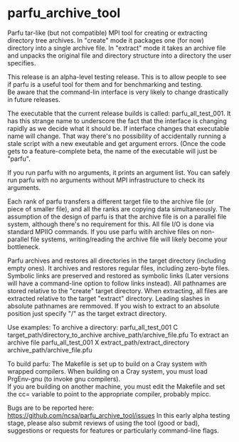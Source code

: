 # parfu_archive_tool
Parfu tar-like (but not compatible) MPI tool for creating or extracting directory tree archives.  In "create" mode it packages one (for now) directory into a single archive file.  In "extract" mode it takes an archive file and unpacks the original file and directory structure into a directory the user specifies.  

This release is an alpha-level testing release.  This is to allow people to see if parfu is a useful tool for them and for benchmarking and testing.  
Be aware that the command-lin interface is very likely to change drastically in future releases.  

The executable that the current release builds is called: parfu_all_test_001.  It has this strange name to underscore the fact that the interface is changing rapidly as we decide what it should be.  If interface changes that executable name will change.  That way there's no possibility of accidentally running a stale script with a new exeutable and get argument errors.  (Once the code gets to a feature-complete beta, the name of the executable will just be "parfu".  

If you run parfu with no arguments, it prints an argument list.  You can safely run parfu with no arguments without MPI infrastructure to check its arguments. 

Each rank of parfu transfers a different target file to the archive file (or piece of smaller file), and all the ranks are copying data simultaneously.  The assumption of the design of parfu is that the archive file is on a parallel file system, although there's no requirement for this. All file I/O is done via standard MPIIO commands.  If you use parfu witih archive files on non-parallel file systems, writing/reading the archive file will likely become your bottleneck.

Parfu archives and restores all directories in the target directory (including empty ones).  It archives and restores regular files, including zero-byte files.  Symbolic links are preserved and restored as symbolic links (Later versions will have a command-line option to follow links instead).  All pathnames are stored relative to the "create" target directory.  When extracting, all files are extracted relative to the target "extract" directory.  Leading slashes in absolute pathnames are remmoved.  If you wish to extract to an absolute position just specify "/" as the target extract directory.

Use examples: 
  To archive a directory:
    parfu_all_test_001 C target_path/directory_to_archive archive_path/archive_file.pfu
  To extract an archive file
    parfu_all_test_001 X extract_path/extract_directory archive_path/archive_file.pfu
    
To build parfu:
  The Makefile is set up to build on a Cray system with wrapped compilers.  When building on a Cray system, you must load PrgEnv-gnu (to invoke gnu compilers).  
  If you are building on another machine, you must edit the Makefile and set the cc= variable to point to the appropriate compiler, probably mpicc.  

Bugs are to be reported here: 
https://github.com/ncsa/parfu_archive_tool/issues
In this early alpha testing stage, please also submit reviews of using the tool (good or bad), suggestions or requests for features or particularly command-line flags.  


